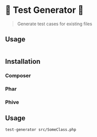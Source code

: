 # 🔧 Test Generator 🔨

> Generate test cases for existing files

## Usage

```bash

```

## Installation

### Composer

### Phar


### Phive

## Usage

```bash
test-generator src/SomeClass.php
```
